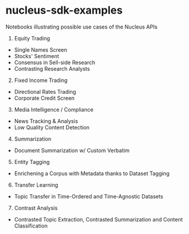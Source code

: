 # nucleus-sdk-examples
Notebooks illustrating possible use cases of the Nucleus APIs

1. Equity Trading
 - Single Names Screen
 - Stocks' Sentiment
 - Consensus in Sell-side Research
 - Contrasting Research Analysts

 
2. Fixed Income Trading
- Directional Rates Trading
- Corporate Credit Screen

 
3. Media Intelligence / Compliance
- News Tracking & Analysis
- Low Quality Content Detection


4. Summarization
- Document Summarization w/ Custom Verbatim


5. Entity Tagging
- Enrichening a Corpus with Metadata thanks to Dataset Tagging


6. Transfer Learning 
- Topic Transfer in Time-Ordered and Time-Agnostic Datasets


7. Contrast Analysis
- Contrasted Topic Extraction, Contrasted Summarization and Content Classification
